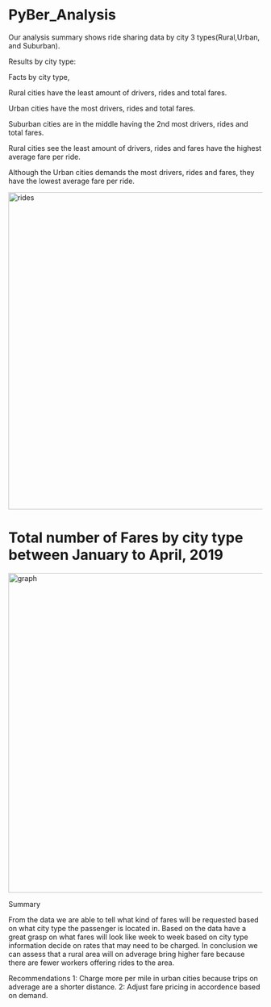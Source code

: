 # PyBer_Analysis

Our analysis summary shows ride sharing data by city 3 types(Rural,Urban, and Suburban).

Results by city type:

Facts by city type,

  Rural cities have the least amount of drivers, rides and total fares.
  
  Urban cities have the most drivers, rides and total fares.
  
  Suburban cities are in the middle having the 2nd most drivers, rides and total fares.
  
  Rural cities see the least amount of drivers, rides and fares have the highest average fare per ride.
  
  Although the Urban cities demands the most drivers, rides and fares, they have the lowest average fare per ride.
  
  <img width="629" alt="rides" src="https://user-images.githubusercontent.com/89948353/149046459-9dd54a65-2f68-49a3-a268-9f0446a880a3.png">

# Total number of Fares by city type between January to April, 2019

<img width="634" alt="graph" src="https://user-images.githubusercontent.com/89948353/149046835-e538bc3d-e87e-4aec-830f-f8f4a5d5b3be.png">


Summary 

From the data we are able to tell what kind of fares will be requested based on what city type the passenger is located in. Based on the data have a great grasp on what fares will look like week to week based on city type information decide on rates that may need to be charged. In conclusion we can assess that a rural area will on adverage bring higher fare because there are fewer workers offering rides to the area.

Recommendations
1: Charge more per mile in urban cities because trips on adverage are a shorter distance.
2: Adjust fare pricing in accordence based on demand. 
